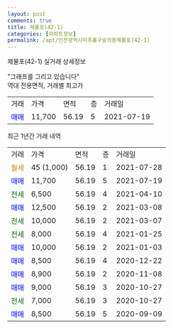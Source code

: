 ```yaml
---
layout: post
comments: true
title: 제물포(42-1)
categories: [아파트정보]
permalink: /apt/인천광역시미추홀구숭의동제물포(42-1)
---
```


제물포(42-1) 실거래 상세정보

<script type="text/javascript">
  google.charts.load('current', {'packages':['line', 'corechart']});
  google.charts.setOnLoadCallback(drawChart);

  function drawChart() {
    var data = new google.visualization.DataTable();
    data.addColumn('date', '거래일');
    data.addColumn('number', "매매");
    data.addColumn('number', "전세");
    data.addColumn('number', "전매");

    data.addRows([[new Date(Date.parse("2021-07-28")), null, null, null], [new Date(Date.parse("2021-07-19")), 11700, null, null], [new Date(Date.parse("2021-04-10")), null, 6500, null], [new Date(Date.parse("2021-03-08")), 12500, null, null], [new Date(Date.parse("2021-03-07")), null, 10000, null], [new Date(Date.parse("2021-01-25")), null, 8000, null], [new Date(Date.parse("2021-01-03")), 10000, null, null], [new Date(Date.parse("2020-12-22")), 8500, null, null], [new Date(Date.parse("2020-11-08")), 8900, null, null], [new Date(Date.parse("2020-10-27")), 9000, null, null], [new Date(Date.parse("2020-10-27")), null, 7000, null], [new Date(Date.parse("2020-09-09")), 8500, null, null]]);

    var options = {
      hAxis: {
        format: 'yyyy/MM/dd'
      },    
      lineWidth: 0,
      pointsVisible: true,    
      title: '최근 1년간 유형별 실거래가 분포',
      legend: { position: 'bottom' }
    };

    var formatter = new google.visualization.NumberFormat({pattern:'###,###'} );
    formatter.format(data, 1);
    formatter.format(data, 2);
    
    setTimeout(function() {
        var chart = new google.visualization.LineChart(document.getElementById('columnchart_material'));
        chart.draw(data, (options));
        document.getElementById('loading').style.display = 'none';
    }, 1000);
  }
</script>


<div id="loading" style="z-index:20; display: block; margin-left: 0px">"그래프를 그리고 있습니다"</div>
<div id="columnchart_material" style="width: 95%; margin-left: 0px; display: block"></div>
<!-- contents start -->
역대 전용면적, 거래별 최고가
<table class="sortable">
    <tr>
      <td>거래</td>
      <td>가격</td>
      <td>면적</td>
      <td>층</td>
      <td>거래일</td>
    </tr>
        <tr>
          <td><a style="color: blue">매매</a></td>
          <td>11,700</td>
          <td>56.19</td>
          <td>5</td>
          <td>2021-07-19</td>
        </tr>        
    
    
</table>

최근 1년간 거래 내역

<table class="sortable">
    <tr>
      <td>거래</td>
      <td>가격</td>
      <td>면적</td>
      <td>층</td>
      <td>거래일</td>
    </tr>
    <tr>
      <td><a style="color: darkgoldenrod">월세</a></td>
      <td>45 (1,000)</td>
      <td>56.19</td>
      <td>1</td>
      <td>2021-07-28</td>
    </tr>          <tr>
      <td><a style="color: blue">매매</a></td>
      <td>11,700</td>
      <td>56.19</td>
      <td>5</td>
      <td>2021-07-19</td>
    </tr>          <tr>
      <td><a style="color: darkgreen">전세</a></td>
      <td>6,500</td>
      <td>56.19</td>
      <td>4</td>
      <td>2021-04-10</td>
    </tr>          <tr>
      <td><a style="color: blue">매매</a></td>
      <td>12,500</td>
      <td>56.19</td>
      <td>2</td>
      <td>2021-03-08</td>
    </tr>          <tr>
      <td><a style="color: darkgreen">전세</a></td>
      <td>10,000</td>
      <td>56.19</td>
      <td>2</td>
      <td>2021-03-07</td>
    </tr>          <tr>
      <td><a style="color: darkgreen">전세</a></td>
      <td>8,000</td>
      <td>56.19</td>
      <td>4</td>
      <td>2021-01-25</td>
    </tr>          <tr>
      <td><a style="color: blue">매매</a></td>
      <td>10,000</td>
      <td>56.19</td>
      <td>2</td>
      <td>2021-01-03</td>
    </tr>          <tr>
      <td><a style="color: blue">매매</a></td>
      <td>8,500</td>
      <td>56.19</td>
      <td>4</td>
      <td>2020-12-22</td>
    </tr>          <tr>
      <td><a style="color: blue">매매</a></td>
      <td>8,900</td>
      <td>56.19</td>
      <td>2</td>
      <td>2020-11-08</td>
    </tr>          <tr>
      <td><a style="color: blue">매매</a></td>
      <td>9,000</td>
      <td>56.19</td>
      <td>3</td>
      <td>2020-10-27</td>
    </tr>          <tr>
      <td><a style="color: darkgreen">전세</a></td>
      <td>7,000</td>
      <td>56.19</td>
      <td>3</td>
      <td>2020-10-27</td>
    </tr>          <tr>
      <td><a style="color: blue">매매</a></td>
      <td>8,500</td>
      <td>56.19</td>
      <td>5</td>
      <td>2020-09-09</td>
    </tr>      </table>
<!-- contents end -->    

